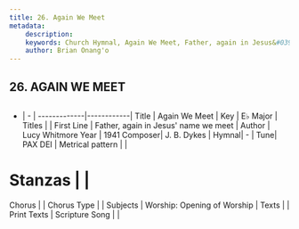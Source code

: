 ```yaml
---
title: 26. Again We Meet
metadata:
    description: 
    keywords: Church Hymnal, Again We Meet, Father, again in Jesus&#039; name we meet, 
    author: Brian Onang'o
---
```



## 26. AGAIN WE MEET

```txt

```

- |   -  |
-------------|------------|
Title | Again We Meet |
Key | E♭ Major |
Titles |  |
First Line | Father, again in Jesus&#039; name we meet |
Author | Lucy Whitmore
Year | 1941
Composer| J. B. Dykes |
Hymnal|  - |
Tune| PAX DEI |
Metrical pattern | |
# Stanzas |  |
Chorus |  |
Chorus Type |  |
Subjects | Worship: Opening of Worship |
Texts |  |
Print Texts | 
Scripture Song |  |
  

